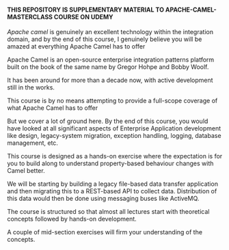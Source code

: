 #### THIS REPOSITORY IS SUPPLEMENTARY MATERIAL TO APACHE-CAMEL-MASTERCLASS COURSE ON UDEMY

*Apache camel* is genuinely an excellent technology within the integration domain, and by the end of this course, I genuinely believe you will be amazed at everything Apache Camel has to offer

Apache Camel is an open-source enterprise integration patterns platform built on the book of the same name by Gregor Hohpe and Bobby Woolf.

It has been around for more than a decade now, with active development still in the works.

This course is by no means attempting to provide a full-scope coverage of what Apache Camel has to offer

But we cover a lot of ground here. By the end of this course, you would have looked at all significant aspects of Enterprise Application development like design, legacy-system migration, exception handling, logging, database management, etc.

This course is designed as a hands-on exercise where the expectation is for you to build along to understand property-based behaviour changes with Camel better.

We will be starting by building a legacy file-based data transfer application and then migrating this to a REST-based API to collect data. Distribution of this data would then be done using messaging buses like ActiveMQ.

The course is structured so that almost all lectures start with theoretical concepts followed by hands-on development.

A couple of mid-section exercises will firm your understanding of the concepts.
